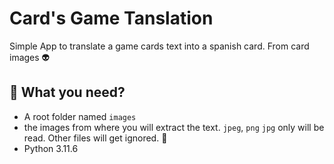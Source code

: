 # Card's Game Tanslation

Simple App to translate a game cards text into a spanish card. From card images 👽️

## 📝 What you need?

- A root folder named `images`
- the images from where you will extract the text. `jpeg`, `png` `jpg` only will be read. Other files will get ignored. 🧐
- Python 3.11.6
